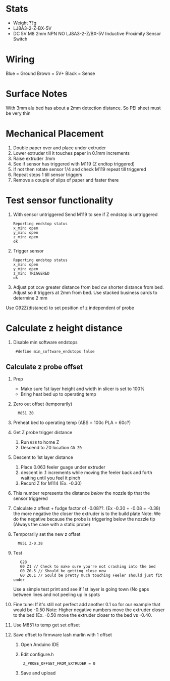 # Stats
* Weight ??g
* LJ8A3-2-Z-BX-5V
* DC 5V M8 2mm NPN NO LJ8A3-2-Z/BX-5V Inductive Proximity Sensor Switch

# Wiring
Blue = Ground
Brown = 5V+
Black = Sense

# Surface Notes

With 3mm alu bed has about a 2mm detection distance.  So PEI sheet must be very thin

# Mechanical Placement
1. Double paper over and place under extruder
2. Lower extruder till it touches paper in 0.1mm increments
3. Raise extruder .1mm
4. See if sensor has triggered with M119 (Z endtop triggered)
5. If not then rotate sensor 1/4 and check M119 repeat till triggered
6. Repeat steps 1 till sensor triggers
7. Remove a couple of slips of paper and faster there

# Test sensor functionality
1. With sensor untriggered
    Send M119 to see if Z endstop is untriggered
    ```
    Reporting endstop status
    x_min: open
    y_min: open
    z_min: open
    ok
    ```

2. Trigger sensor
    ```
    Reporting endstop status
    x_min: open
    y_min: open
    z_min: TRIGGERED
    ok
    ```

3. Adjust pot ccw greater distance from bed cw shorter distance from bed.
Adjust so it triggers at 2mm from bed.  Use stacked business cards to determine 2 mm

Use G92Z{distance) to set position of z independent of probe

# Calculate z height distance
1. Disable min software endstops

        #define min_software_endstops false

## Calculate z probe offset
1. Prep
	 * Make sure 1st layer height and width in slicer is set to 100%
	 * Bring heat bed up to operating temp 
2. Zero out offset (temporarily)

         M851 Z0 
3. Preheat bed to operating temp (ABS = 100c PLA = 60c?)
4. Get Z probe trigger distance
    1. Run `G28` to home Z
    2. Descend to Z0 location `G0 Z0`
5. Descent to 1st layer distance
     1. Place 0.063 feeler guage under extruder
     2. descent in .1 increments while moving the feeler back and forth waiting until you feel it pinch
     3.  Record Z for M114 (Ex. -0.30)
6.  This number represents the distance *below* the nozzle tip that the sensor triggered
7. Calculate z offest + fudge factor of -0.08??.  (Ex -0.30 + -0.08 = -0.38)
    the more negative the closer the extruder is to the build plate 
    Note: We do the negative because the probe is triggering below the nozzle tip (Always the case with a static probe)
8. Temporarily set the new z offset

         M851 Z-0.38

9. Test
 
          G28
          G0 Z1 // Check to make sure you're not crashing into the bed
          G0 Z0.5 // Should be getting close now
          G0 Z0.1 // Sould be pretty much touching Feeler should just fit under 
    Use a simple test print and see if 1st layer is going town (No gaps between lines and not peeling up in spots
10.  Fine tune: If it's still not perfect add another 0.1 so for our example that would be -0.50
    Note: Higher negative numbers move the extruder closer to the bed (Ex. -0.50 move the extruder closer to the bed vs -0.40. 
11. Use M851 to temp get set offset
12. Save offset to firmware
lash marlin with 1 offset
    1. Open Anduino IDE
    2. Edit configure.h
 
            Z_PROBE_OFFSET_FROM_EXTRUDER = 0
    3.  Save and upload
<!--stackedit_data:
eyJoaXN0b3J5IjpbLTEzNzcwNzA3NjksMTEzNDg4OTU5NSwxOD
IxODM4NTY0LDIwNTU1MzkxMTksOTkzMjYyOTM1LDE2MjMxNDUy
MjcsMTA0OTkzNjEzOSwtMTYyMDYxOTgyMyw1MzQxNzQyNjgsLT
E5NzM2MzU1MzMsLTE5MDI0MzQ0MjAsNTg3MTUxMjI4XX0=
-->